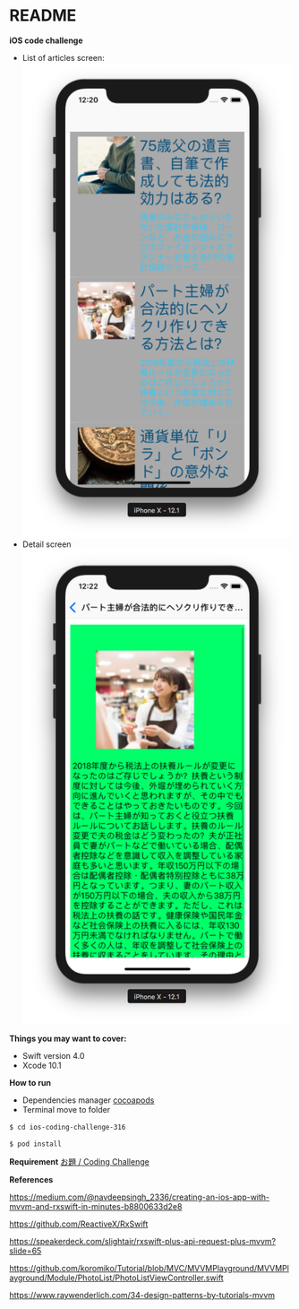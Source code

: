 # README

**iOS code challenge**

* List of articles screen:
![](pics/article_list.png)
* Detail screen
![](pics/detail.png)

**Things you may want to cover:**

* Swift version 4.0
* Xcode 10.1

**How to run**

- Dependencies manager [cocoapods](https://cocoapods.org)
- Terminal move to folder
```
$ cd ios-coding-challenge-316
```
```
$ pod install
```

**Requirement**
[お題 / Coding Challenge](https://moneyforwardvietnam.github.io/example-feed/)

**References**

https://medium.com/@navdeepsingh_2336/creating-an-ios-app-with-mvvm-and-rxswift-in-minutes-b8800633d2e8

https://github.com/ReactiveX/RxSwift

https://speakerdeck.com/slightair/rxswift-plus-api-request-plus-mvvm?slide=65

https://github.com/koromiko/Tutorial/blob/MVC/MVVMPlayground/MVVMPlayground/Module/PhotoList/PhotoListViewController.swift

https://www.raywenderlich.com/34-design-patterns-by-tutorials-mvvm
